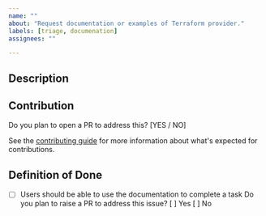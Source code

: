 ```yaml
---
name: ""
about: "Request documentation or examples of Terraform provider."
labels: [triage, documenation]
assignees: ""

---
```


## Description

<!-- Short description here describing the documentation that you're requesting.  Include a use case for why users need this documentation. -->

## Contribution
Do you plan to open a PR to address this? [YES / NO]

See the [contributing guide](/CONTRIBUTING.md?) for more information about what's expected for contributions.

## Definition of Done
- [ ] Users should be able to use the documentation to complete a task
Do you plan to raise a PR to address this issue?
[ ] Yes
[ ] No
